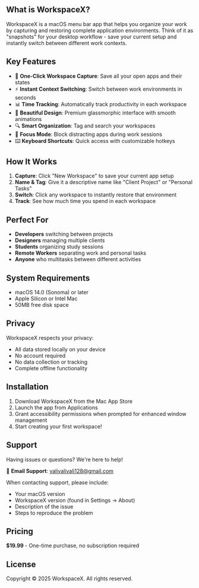 ## What is WorkspaceX?

WorkspaceX is a macOS menu bar app that helps you organize your work by capturing and restoring complete application environments. Think of it as "snapshots" for your desktop workflow - save your current setup and instantly switch between different work contexts.

## Key Features

- 🎯 **One-Click Workspace Capture**: Save all your open apps and their states
- ⚡ **Instant Context Switching**: Switch between work environments in seconds  
- 📊 **Time Tracking**: Automatically track productivity in each workspace
- 🎨 **Beautiful Design**: Premium glassmorphic interface with smooth animations
- 🔍 **Smart Organization**: Tag and search your workspaces
- 🧘 **Focus Mode**: Block distracting apps during work sessions
- ⌨️ **Keyboard Shortcuts**: Quick access with customizable hotkeys

## How It Works

1. **Capture**: Click "New Workspace" to save your current app setup
2. **Name & Tag**: Give it a descriptive name like "Client Project" or "Personal Tasks"
3. **Switch**: Click any workspace to instantly restore that environment
4. **Track**: See how much time you spend in each workspace

## Perfect For

- **Developers** switching between projects
- **Designers** managing multiple clients  
- **Students** organizing study sessions
- **Remote Workers** separating work and personal tasks
- **Anyone** who multitasks between different activities

## System Requirements

- macOS 14.0 (Sonoma) or later
- Apple Silicon or Intel Mac
- 50MB free disk space

## Privacy

WorkspaceX respects your privacy:
- All data stored locally on your device
- No account required
- No data collection or tracking
- Complete offline functionality

## Installation

1. Download WorkspaceX from the Mac App Store
2. Launch the app from Applications
3. Grant accessibility permissions when prompted for enhanced window management
4. Start creating your first workspace!

## Support

Having issues or questions? We're here to help!

📧 **Email Support**: [valivalivali128@gmail.com](mailto:valivalivali128@gmail.com)

When contacting support, please include:
- Your macOS version
- WorkspaceX version (found in Settings → About)
- Description of the issue
- Steps to reproduce the problem

## Pricing

**$19.99** - One-time purchase, no subscription required

## License

Copyright © 2025 WorkspaceX. All rights reserved.
